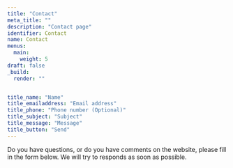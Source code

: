 ```yaml
---
title: "Contact"
meta_title: ""
description: "Contact page"
identifier: Contact
name: Contact
menus: 
  main:
    weight: 5
draft: false
_build:
  render: ""


title_name: "Name"
title_emailaddress: "Email address"
title_phone: "Phone number (Optional)"
title_subject: "Subject"
title_message: "Message"
title_button: "Send"
---
```

Do you have questions, or do you have comments on the website, please fill in the form below. We will try to responds as soon as possible.